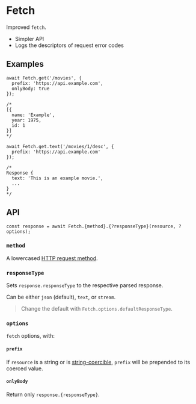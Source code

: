 # Fetch

Improved `fetch`.
- Simpler API
- Logs the descriptors of request error codes


## Examples

```JS
await Fetch.get('/movies', {
  prefix: 'https://api.example.com',
  onlyBody: true
});

/*
[{
  name: 'Example',
  year: 1975,
  id: 1
}]
*/
```

```JS
await Fetch.get.text('/movies/1/desc', {
  prefix: 'https://api.example.com'
});

/*
Response {
  text: 'This is an example movie.',
  ...
}
*/
```


## API

```JS
const response = await Fetch.{method}.{?responseType}(resource, ?options);
```

### `method`

A lowercased [HTTP request method].

### `responseType`

Sets `response.responseType` to the respective parsed response.

Can be either `json` (default), `text`, or `stream`.

> Change the default with `Fetch.options.defaultResponseType`.

### `options`

`fetch` options, with:

#### `prefix`

If `resource` is a string or is [string-coercible], `prefix` will be prepended to its coerced value.

#### `onlyBody`

Return only `response.{responseType}`.


[HTTP request method]: https://developer.mozilla.org/en-US/docs/Web/HTTP/Methods
[string-coercible]: https://developer.mozilla.org/en-US/docs/Web/JavaScript/Reference/Global_Objects/String#string_coercion

